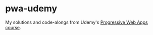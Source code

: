 # pwa-udemy
My solutions and code-alongs from Udemy's [Progressive Web Apps course](https://www.udemy.com/course/progressive-web-app-pwa-the-complete-guide/).
